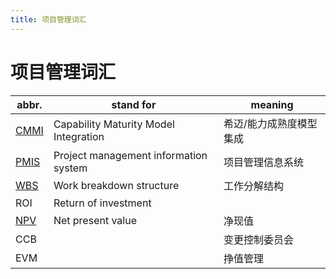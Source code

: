 ```yaml
---
title: 项目管理词汇
---
```


# 项目管理词汇

| abbr.  | stand for                             | meaning                 |
| ------ | ------------------------------------- | ----------------------- |
| [CMMI] | Capability Maturity Model Integration | 希迈/能力成熟度模型集成 |
| [PMIS] | Project management information system | 项目管理信息系统        |
| [WBS]  | Work breakdown structure              | 工作分解结构            |
| ROI    | Return of investment                  |
| [NPV]  | Net present value                     | 净现值                  |
| CCB    |                                       | 变更控制委员会          |
| EVM    |                                       | 挣值管理                |

[cmmi]: https://en.wikipedia.org/wiki/Capability_Maturity_Model_Integration
[pmis]: https://en.wikipedia.org/wiki/Project_management_information_system
[wbs]: https://en.wikipedia.org/wiki/Work_breakdown_structure
[npv]: https://en.wikipedia.org/wiki/Net_present_value
